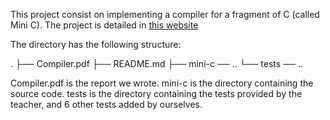 This project consist on implementing a compiler for a fragment of C (called Mini C). The project is detailed in [this website](https://www.enseignement.polytechnique.fr/informatique/INF564/projet/sujet-v1.pdf)

The directory has the following structure:

.
├── Compiler.pdf
├── README.md
├── mini-c ── ..
└── tests ── ..

Compiler.pdf is the report we wrote.
mini-c is the directory containing the source code.
tests is the directory containing the tests provided by the teacher, and 6 other tests added by ourselves.

